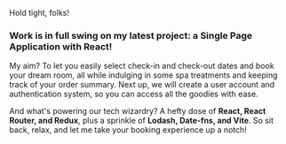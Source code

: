 Hold tight, folks! 

### Work is in full swing on my latest project: a **Single Page Application with React**! 

My aim? To let you easily select check-in and check-out dates and book your dream room, all while indulging in some spa treatments and keeping track of your order summary.
Next up, we will create a user account and authentication system, so you can access all the goodies with ease. 

And what's powering our tech wizardry? A hefty dose of **React, React Router, and Redux**, plus a sprinkle of **Lodash, Date-fns, and Vite**. So sit back, relax, and let me take your booking experience up a notch!
